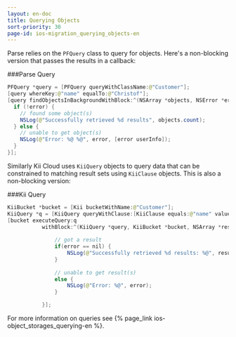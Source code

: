 ```yaml
---
layout: en-doc
title: Querying Objects
sort-priority: 30
page-id: ios-migration_querying_objects-en
---
```

Parse relies on the `PFQuery` class to query for objects. Here's a non-blocking version that passes the results in a callback:

###Parse Query
```java
PFQuery *query = [PFQuery queryWithClassName:@"Customer"];
[query whereKey:@"name" equalTo:@"Christof"];
[query findObjectsInBackgroundWithBlock:^(NSArray *objects, NSError *error) {
  if (!error) {
    // found some object(s)
    NSLog(@"Successfully retrieved %d results", objects.count);
  } else {
    // unable to get object(s)
    NSLog(@"Error: %@ %@", error, [error userInfo]);
  }
}];
```

Similarly Kii Cloud uses `KiiQuery` objects to query data that can be constrained to matching result sets using `KiiClause` objects. This is also a non-blocking version:

###Kii Query
```java
KiiBucket *bucket = [Kii bucketWithName:@"Customer"];
KiiQuery *q = [KiiQuery queryWithClause:[KiiClause equals:@"name" value:@"Christof"]];
[bucket executeQuery:q
		   withBlock:^(KiiQuery *query, KiiBucket *bucket, NSArray *results, KiiQuery *nextQuery, NSError *error) {
		   
		       // got a result
		       if(error == nil) {
		       	   NSLog(@"Successfully retrieved %d results: %@", results.count, results);
		       } 
		       
		       // unable to get result(s)
		       else {
		       	   NSLog(@"Error: %@", error);
		       }

		   }];
```

For more information on queries see {% page_link ios-object_storages_querying-en %}.